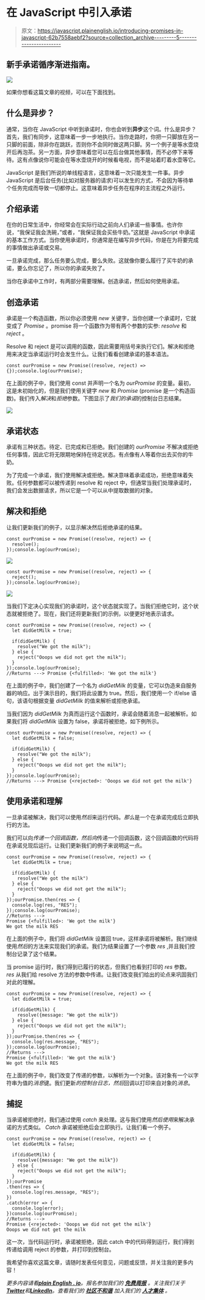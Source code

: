 # 在 JavaScript 中引入承诺

> 原文：<https://javascript.plainenglish.io/introducing-promises-in-javascript-62b7558aebf2?source=collection_archive---------5----------------------->

## 新手承诺循序渐进指南。

![](img/1d9095d681c35c92fda89f483cb56c6c.png)

如果你想看这篇文章的视频，可以在下面找到。

## 什么是异步？

通常，当你在 JavaScript 中听到承诺时，你也会听到**异步**这个词。什么是异步？首先，我们有同步，这意味着一步一步地执行。当你走路时，你把一只脚放在另一只脚的前面，除非你在跳跃，否则你不会同时做这两只脚。另一个例子是等水壶烧开后再泡茶。另一方面，异步意味着您可以在后台做其他事情，而不必停下来等待。这有点像说你可能会在等水壶烧开的时候看电视，而不是站着盯着水壶等它。

JavaScript 是我们所说的单线程语言，这意味着一次只能发生一件事。异步 JavaScript 是后台任务(比如对服务器的请求)可以发生的方式，不会因为等待单个任务完成而导致一切都停止。这意味着异步任务在程序的主流程之外运行。

## 介绍承诺

在你的日常生活中，你经常会在实际行动之前向人们承诺一些事情。也许你说，“我保证我会洗碗，”或者，“我保证我会买些牛奶。”这就是 JavaScript 中承诺的基本工作方式。当你使用承诺时，你通常是在编写异步代码，你是在为将要完成的事情做出承诺或交易。

一旦承诺完成，那么任务要么完成，要么失败。这就像你要么履行了买牛奶的承诺，要么你忘记了，所以你的承诺失败了。

当你在承诺中工作时，有两部分需要理解。创造承诺，然后如何使用承诺。

## 创造承诺

承诺是一个构造函数，所以你必须使用 *new* 关键字，当你创建一个承诺时，它就变成了 *Promise* 。promise 将一个函数作为带有两个参数的实参: *resolve* 和 *reject* 。

Resolve 和 reject 是可以调用的函数，因此需要用括号来执行它们。解决和拒绝用来决定当承诺运行时会发生什么。让我们看看创建承诺的基本语法。

```
const ourPromise = new Promise((resolve, reject) => {});console.log(ourPromise);
```

在上面的例子中，我们使用 const 并声明一个名为 *ourPromise* 的变量。最初，这是未初始化的，但是我们使用关键字 *new* 和 *Promise* (promise 是一个构造函数)。我们传入*解决*和*拒绝*参数。下图显示了*我们的承诺*的控制台日志结果。

![](img/d8e0ed7862fc7dfbb90834df14a3ff80.png)

## 承诺状态

承诺有三种状态。待定、已完成和已拒绝。我们创建的 *ourPromise* 不解决或拒绝任何事情，因此它将无限期地保持在待定状态。有点像有人等着你出去买你的牛奶。

为了完成一个承诺，我们使用解决或拒绝。解决意味着承诺成功，拒绝意味着失败。任何参数都可以被传递到 resolve 和 reject 中，但通常当我们处理承诺时，我们会发出数据请求，所以它是一个可以从中提取数据的对象。

## 解决和拒绝

让我们更新我们的例子，以显示解决然后拒绝承诺的结果。

```
const ourPromise = new Promise((resolve, reject) => {
  resolve();
});console.log(ourPromise);
```

![](img/57a6421d46c3e3a6c12b824e4d265009.png)

```
const ourPromise = new Promise((resolve, reject) => {
  reject();
});console.log(ourPromise);
```

![](img/77df10ccdc460d536f45fa695580a2e0.png)

当我们下定决心实现我们的承诺时，这个状态就实现了。当我们拒绝它时，这个状态就被拒绝了。现在，我们还将更新我们的示例，以便更好地表示请求。

```
const ourPromise = new Promise((resolve, reject) => {
  let didGetMilk = true;

  if(didGetMilk) {
    resolve("We got the milk");
  } else {
    reject("Ooops we did not get the milk");
  }
});console.log(ourPromise);
//Returns ---> Promise {<fulfilled>: 'We got the milk'}
```

在上面的例子中，我们创建了一个名为 *didGetMilk* 的变量，它可以伪造来自服务器的响应。出于演示目的，我们将此设置为 true。然后，我们使用一个 if/else 语句，该语句根据变量 *didGetMilk* 的值来解析或拒绝承诺。

当我们因为 *didGetMilk* 为真而运行这个函数时，承诺会随着消息一起被解析。如果我们将 *didGetMilk* 设置为 false，承诺将被拒绝，如下例所示。

```
const ourPromise = new Promise((resolve, reject) => {
  let didGetMilk = false;

  if(didGetMilk) {
    resolve("We got the milk");
  } else {
    reject("Ooops we did not get the milk");
  }
});console.log(ourPromise);
//Returns ---> Promise {<rejected>: 'Ooops we did not get the milk'}
```

## 使用承诺和理解

一旦承诺被解决，我们可以使用*然后*来运行代码。*那么*是一个在承诺完成后立即执行的方法。

我们可以向*传递一个回调函数，然后向*传递一个回调函数，这个回调函数的代码将在承诺兑现后运行。让我们更新我们的例子来说明这一点。

```
const ourPromise = new Promise((resolve, reject) => {
  let didGetMilk = true;

  if(didGetMilk) {
    resolve("We got the milk")
  } else {
    reject("Ooops we did not get the milk");
  }
});ourPromise.then(res => {
  console.log(res, "RES");
});console.log(ourPromise);
//Returns ---> 
Promise {<fulfilled>: 'We got the milk'}
We got the milk RES
```

在上面的例子中，我们将 *didGetMilk* 设置回 true，这样承诺将被解析。我们继续使用*然后*的方法来实现我们的承诺。我们为结果设置了一个参数 *res* ,并且我们控制台记录了这个结果。

当 promise 运行时，我们得到已履行的状态，但我们也看到打印的 *res* 参数。 *res* 从我们给 resolve 方法的参数中传递。让我们改变我们给出的论点来巩固我们对此的理解。

```
const ourPromise = new Promise((resolve, reject) => {
  let didGetMilk = true;

  if(didGetMilk) {
    resolve({message: "We got the milk"})
  } else {
    reject("Ooops we did not get the milk");
  }
});ourPromise.then(res => {
  console.log(res.message, "RES");
});console.log(ourPromise);
//Returns ---> 
Promise {<fulfilled>: 'We got the milk'}
We got the milk RES
```

在上面的例子中，我们改变了传递的参数，以解析为一个对象。该对象有一个以字符串为值的*消息*键。我们更新*的控制台日志，然后*回调以打印来自对象的*消息*。

## 捕捉

当承诺被拒绝时，我们通过使用 *catch* 来处理。这与我们使用*然后使用*来解决承诺的方式类似。 *Catch* 承诺被拒绝后会立即执行。让我们看一个例子。

```
const ourPromise = new Promise((resolve, reject) => {
  let didGetMilk = false;

  if(didGetMilk) {
    resolve({message: "We got the milk"})
  } else {
    reject("Ooops we did not get the milk");
  }
});ourPromise
.then(res => {
  console.log(res.message, "RES");
})
.catch(error => {
  console.log(error);
})console.log(ourPromise);
//Returns ---> 
Promise {<rejected>: 'Ooops we did not get the milk'}
Ooops we did not get the milk
```

这一次，当代码运行时，承诺被拒绝，因此 catch 中的代码得到运行，我们得到传递给调用 reject 的参数，并打印到控制台。

我希望你喜欢这篇文章，请随时发表任何意见，问题或反馈，并关注我的更多内容！

*更多内容请看*[***plain English . io***](https://plainenglish.io/)*。报名参加我们的* [***免费周报***](http://newsletter.plainenglish.io/) *。关注我们关于*[***Twitter***](https://twitter.com/inPlainEngHQ)*和*[***LinkedIn***](https://www.linkedin.com/company/inplainenglish/)*。查看我们的* [***社区不和谐***](https://discord.gg/GtDtUAvyhW) *加入我们的* [***人才集体***](https://inplainenglish.pallet.com/talent/welcome) *。*